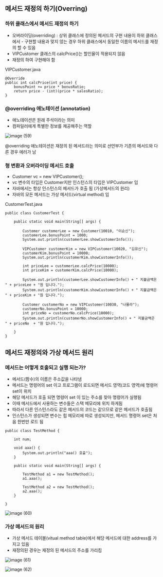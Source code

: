 ## 메서드 재정의 하기(Overring)

### 하위 클래스에서 메서드 재정의 하기

- 오버라이딩(overriding) : 상위 클래스에 정의된 메서드의 구현 내용이 하위 클래스에서 - 구현할 내용과 맞지 않는 경우 하위 클래스에서 동일한 이름의 메서드를 재정의 할 수 있음
- VIPCustomer 클래스의 calcPrice()는 할인율이 적용되지 않음
- 재정의 하여 구현해야 함

VIPCustomer.java

```shell
@Override
public int calcPrice(int price) {
	bonusPoint += price * bonusRatio;
	return price - (int)(price * salesRatio);
}
```
### @overriding 애노테이션 (annotation)

- 애노테이션은 원래 주석이라는 의미
- 컴파일러에게 특별한 정보를 제공해주는 역할

![image (59)](https://user-images.githubusercontent.com/105026909/192277424-69d1c9f4-be32-4712-8917-4c4a2e05daf9.png)

@overriding 애노테이션은 재정의 된 메서드라는 의미로 선언부가 기존의 메서드와 다른 경우 에러가 남

### 형 변환과 오버라이딩 메서드 호출
- Customer vc = new VIPCustomer();
- vc 변수의 타입은 Customer지만 인스턴스의 타입은 VIPCustomer 임
- 자바에서는 항상 인스턴스의 메서드가 호출 됨 (가상메서드의 원리)
- 자바의 모든 메서드는 가상 메서드(virtual method) 임

CustomerTest.java

```shell
public class CustomerTest {

	public static void main(String[] args) {

		Customer customerLee = new Customer(10010, "이순신");
		customerLee.bonusPoint = 1000;
		System.out.println(customerLee.showCustomerInfo());

		VIPCustomer customerKim = new VIPCustomer(10020, "김유신");
		customerKim.bonusPoint = 10000;
		System.out.println(customerKim.showCustomerInfo());

		int priceLee = customerLee.calcPrice(10000);
		int priceKim = customerKim.calcPrice(10000);

		System.out.println(customerLee.showCustomerInfo() + " 지불금액은 " + priceLee + "원 입니다.");
		System.out.println(customerKim.showCustomerInfo() + " 지불금액은 " + priceKim + "원 입니다.");

		Customer customerNo = new VIPCustomer(10030, "나몰라");
		customerNo.bonusPoint = 10000;
		int priceNo = customerNo.calcPrice(10000);
		System.out.println(customerNo.showCustomerInfo() + " 지불금액은 " + priceNo  + "원 입니다.");

	}
}
```

## 메서드 재정의와 가상 메서드 원리

### 메서드는 어떻게 호출되고 실행 되는가?
- 메서드(함수)의 이름은 주소값을 나타냄
- 메서드는 명령어의 set 이고 프로그램이 로드되면 메서드 영역(코드 영역)에 명령어 set이 위치
- 해당 메서드가 호출 되면 명령어 set 이 있는 주소를 찾아 명령어가 실행됨
- 이때 메서드에서 사용하는 변수들은 스택 메모리에 위치 하게됨
- 따라서 다른 인스턴스라도 같은 메서드의 코드는 같으므로 같은 메서드가 호출됨
- 인스턴스가 생성되면 변수는 힙 메모리에 따로 생성되지만, 메서드 명령어 set은 처음 한번만 로드 됨

```shell
public class TestMethod {

	int num;

	void aaa() {
		System.out.println("aaa() 호출");
	}

	public static void main(String[] args) {

		TestMethod a1 = new TestMethod();
		a1.aaa();

		TestMethod a2 = new TestMethod();
		a2.aaa();
	}

}
```
![image (60)](https://user-images.githubusercontent.com/105026909/192277665-06d8ad67-839e-4674-812a-080d4ab8dae0.png)


### 가상 메서드의 원리

- 가상 메서드 테이블(vitual method table)에서 해당 메서드에 대한 address를 가지고 있음
- 재정의된 경우는 재정의 된 메서드의 주소를 가리킴

![image (61)](https://user-images.githubusercontent.com/105026909/192277739-7f16e427-c05e-4974-9d14-93c2d048bbd3.png)

![image (62)](https://user-images.githubusercontent.com/105026909/192277768-07276213-6881-4ca2-8e20-fd207261ed48.png)

